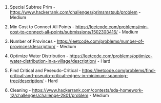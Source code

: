 1. Special Subtree Prim - https://www.hackerrank.com/challenges/primsmstsub/problem - Medium
   
2. Min Cost to Connect All Points - https://leetcode.com/problems/min-cost-to-connect-all-points/submissions/1502303416/ - Medium

3. Number of Provinces - https://leetcode.com/problems/number-of-provinces/description/ - Medium

4. Optimize Water Distribution - https://leetcode.com/problems/optimize-water-distribution-in-a-village/description/ - Hard

5. Find Critical and Peseudo-Critical - https://leetcode.com/problems/find-critical-and-pseudo-critical-edges-in-minimum-spanning-tree/description/ - Hard

6. Cleaning - https://www.hackerrank.com/contests/sda-homework-12/challenges/challenge-2801/problem - Medium
